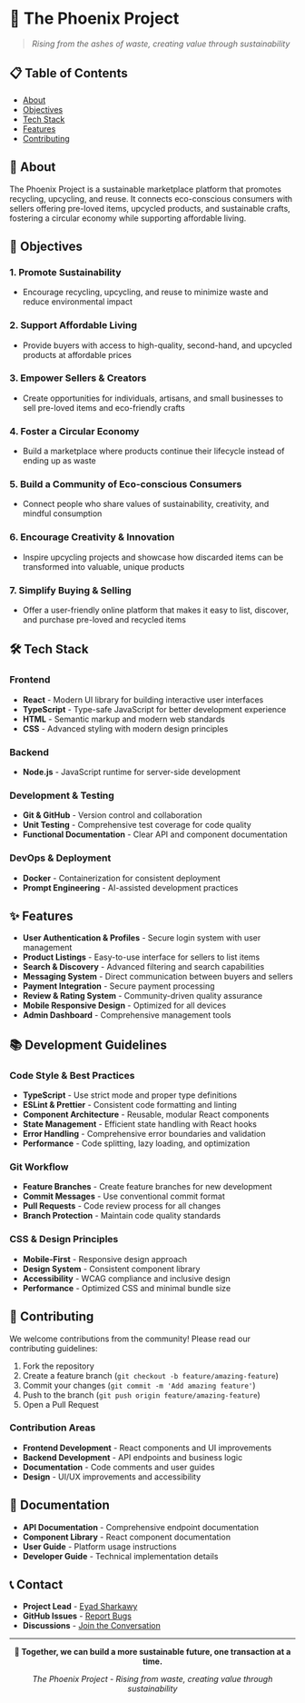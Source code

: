 # 🚀 The Phoenix Project

> *Rising from the ashes of waste, creating value through sustainability*

## 📋 Table of Contents

- [About](#about)
- [Objectives](#objectives)
- [Tech Stack](#tech-stack)
- [Features](#features)
- [Contributing](#contributing)

## 🌟 About

The Phoenix Project is a sustainable marketplace platform that promotes recycling, upcycling, and reuse. It connects eco-conscious consumers with sellers offering pre-loved items, upcycled products, and sustainable crafts, fostering a circular economy while supporting affordable living.

## 🎯 Objectives

### 1. **Promote Sustainability**
- Encourage recycling, upcycling, and reuse to minimize waste and reduce environmental impact

### 2. **Support Affordable Living**
- Provide buyers with access to high-quality, second-hand, and upcycled products at affordable prices

### 3. **Empower Sellers & Creators**
- Create opportunities for individuals, artisans, and small businesses to sell pre-loved items and eco-friendly crafts

### 4. **Foster a Circular Economy**
- Build a marketplace where products continue their lifecycle instead of ending up as waste

### 5. **Build a Community of Eco-conscious Consumers**
- Connect people who share values of sustainability, creativity, and mindful consumption

### 6. **Encourage Creativity & Innovation**
- Inspire upcycling projects and showcase how discarded items can be transformed into valuable, unique products

### 7. **Simplify Buying & Selling**
- Offer a user-friendly online platform that makes it easy to list, discover, and purchase pre-loved and recycled items

## 🛠️ Tech Stack

### Frontend
- **React** - Modern UI library for building interactive user interfaces
- **TypeScript** - Type-safe JavaScript for better development experience
- **HTML** - Semantic markup and modern web standards
- **CSS** - Advanced styling with modern design principles

### Backend
- **Node.js** - JavaScript runtime for server-side development

### Development & Testing
- **Git & GitHub** - Version control and collaboration
- **Unit Testing** - Comprehensive test coverage for code quality
- **Functional Documentation** - Clear API and component documentation

### DevOps & Deployment
- **Docker** - Containerization for consistent deployment
- **Prompt Engineering** - AI-assisted development practices

## ✨ Features

- **User Authentication & Profiles** - Secure login system with user management
- **Product Listings** - Easy-to-use interface for sellers to list items
- **Search & Discovery** - Advanced filtering and search capabilities
- **Messaging System** - Direct communication between buyers and sellers
- **Payment Integration** - Secure payment processing
- **Review & Rating System** - Community-driven quality assurance
- **Mobile Responsive Design** - Optimized for all devices
- **Admin Dashboard** - Comprehensive management tools

## 📚 Development Guidelines

### Code Style & Best Practices

- **TypeScript** - Use strict mode and proper type definitions
- **ESLint & Prettier** - Consistent code formatting and linting
- **Component Architecture** - Reusable, modular React components
- **State Management** - Efficient state handling with React hooks
- **Error Handling** - Comprehensive error boundaries and validation
- **Performance** - Code splitting, lazy loading, and optimization

### Git Workflow

- **Feature Branches** - Create feature branches for new development
- **Commit Messages** - Use conventional commit format
- **Pull Requests** - Code review process for all changes
- **Branch Protection** - Maintain code quality standards

### CSS & Design Principles

- **Mobile-First** - Responsive design approach
- **Design System** - Consistent component library
- **Accessibility** - WCAG compliance and inclusive design
- **Performance** - Optimized CSS and minimal bundle size

## 🤝 Contributing

We welcome contributions from the community! Please read our contributing guidelines:

1. Fork the repository
2. Create a feature branch (`git checkout -b feature/amazing-feature`)
3. Commit your changes (`git commit -m 'Add amazing feature'`)
4. Push to the branch (`git push origin feature/amazing-feature`)
5. Open a Pull Request

### Contribution Areas
- **Frontend Development** - React components and UI improvements
- **Backend Development** - API endpoints and business logic
- **Documentation** - Code comments and user guides
- **Design** - UI/UX improvements and accessibility

## 📖 Documentation

- **API Documentation** - Comprehensive endpoint documentation
- **Component Library** - React component documentation
- **User Guide** - Platform usage instructions
- **Developer Guide** - Technical implementation details

## 📞 Contact

- **Project Lead** - [Eyad Sharkawy](mailto:thephoenixproject0@gmail.com)
- **GitHub Issues** - [Report Bugs](https://github.com/The-PhoenixProject/the-phoenix-project/issues)
- **Discussions** - [Join the Conversation](https://github.com/your-The-PhoenixProject/the-phoenix-project/discussions)

---

<div align="center">

**🌱 Together, we can build a more sustainable future, one transaction at a time.**

*The Phoenix Project - Rising from waste, creating value through sustainability*

</div> 
